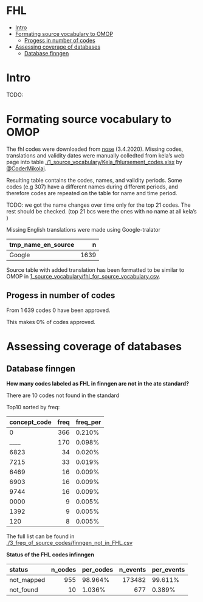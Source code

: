 FHL
================

  - [Intro](#intro)
  - [Formating source vocabulary to
    OMOP](#formating-source-vocabulary-to-omop)
      - [Progess in number of codes](#progess-in-number-of-codes)
  - [Assessing coverage of databases](#assessing-coverage-of-databases)
      - [Database finngen](#database-finngen)

# Intro

TODO:

# Formating source vocabulary to OMOP

The fhl codes were downloaded from [nose](nose) (3.4.2020). Missing
codes, translations and validity dates were manually colledted from
kela’s web page into table
[./1\_source\_vocabulary/Kela\_fhlursement\_codes.xlsx](./1_source_vocabulary/Kela_fhlursement_codes.xlsx)
by [@CoderMikolaj](github.com/CoderMikolaj).

Resulting table contains the codes, names, and validity periods. Some
codes (e.g 307) have a different names during different periods, and
therefore codes are repeated on the table for name and time period.

TODO: we got the name changes over time only for the top 21 codes. The
rest should be checked. (top 21 bcs were the ones with no name at all
kela’s )

Missing English translations were made using Google-tralator

<div class="kable-table">

| tmp\_name\_en\_source |    n |
| :-------------------- | ---: |
| Google                | 1639 |

</div>

Source table with added translation has been formatted to be similar to
OMOP in
[1\_source\_vocabulary/fhl\_for\_source\_vocabulary.csv](1_source_vocabulary/fhl_for_source_vocabulary.csv).

## Progess in number of codes

From 1 639 codes 0 have been approved.

This makes 0% of codes approved.

# Assessing coverage of databases

## Database finngen

**How many codes labeled as FHL in finngen are not in the atc
standard?**

There are 10 codes not found in the standard

Top10 sorted by freq:

<div class="kable-table">

| concept\_code | freq | freq\_per |
| :------------ | ---: | :-------- |
| 0             |  366 | 0.210%    |
| \_\_\_\_      |  170 | 0.098%    |
| 6823          |   34 | 0.020%    |
| 7215          |   33 | 0.019%    |
| 6469          |   16 | 0.009%    |
| 6903          |   16 | 0.009%    |
| 9744          |   16 | 0.009%    |
| 0000          |    9 | 0.005%    |
| 1392          |    9 | 0.005%    |
| 120           |    8 | 0.005%    |

</div>

The full list can be found in
[./3\_freq\_of\_source\_codes/finngen\_not\_in\_FHL.csv](./3_freq_of_source_codes/finngen_not_in_FHL.csv)

**Status of the FHL codes infinngen**

<div class="kable-table">

| status      | n\_codes | per\_codes | n\_events | per\_events |
| :---------- | -------: | :--------- | --------: | :---------- |
| not\_mapped |      955 | 98.964%    |    173482 | 99.611%     |
| not\_found  |       10 | 1.036%     |       677 | 0.389%      |

</div>
